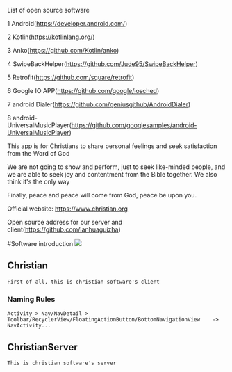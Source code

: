 List of open source software

1 Android(https://developer.android.com/)
 
2 Kotlin(https://kotlinlang.org/)

3 Anko(https://github.com/Kotlin/anko)

4 SwipeBackHelper(https://github.com/Jude95/SwipeBackHelper)

5 Retrofit(https://github.com/square/retrofit)

6 Google IO APP(https://github.com/google/iosched)

7 android Dialer(https://github.com/geniusgithub/AndroidDialer)

8 android-UniversalMusicPlayer(https://github.com/googlesamples/android-UniversalMusicPlayer)

This app is for Christians to share personal feelings and seek satisfaction from the Word of God

We are not going to show and perform, just to seek like-minded people, and we are able to seek joy and contentment from the Bible together. We also think it's the only way

Finally, peace and peace will come from God, peace be upon you.

Official website: https://www.christian.org

Open source address for our server and client(https://github.com/lanhuaguizha)


#Software introduction
![](https://github.com/lanhuaguizha/Christian/device-2018-03-30-222824.png)

## Christian
    First of all, this is christian software's client
### Naming Rules
    Activity > Nav/NavDetail > Toolbar/RecyclerView/FloatingActionButton/BottomNavigationView    ->    NavActivity...

## ChristianServer
    This is christian software's server